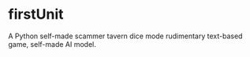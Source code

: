 # firstUnit
A Python self-made scammer tavern dice mode rudimentary text-based game, self-made AI model.
